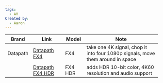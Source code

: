 ```yaml
---
tags:
  - AV
Created by:
  - Aaron
---
```


| Brand    | Link                                                                                                          | Model   | Note                                                                           |
| -------- | ------------------------------------------------------------------------------------------------------------- | ------- | ------------------------------------------------------------------------------ |
| Datapath | [Datapath FX4](https://www.datapathltd.com/datapath-products/multi-display-controllers/datapath-fx4/)         | FX4     | take one 4K signal, chop it into four 1080p signals, move them around in space |
|          | [Datapath FX4 HDR](https://www.datapathltd.com/datapath-products/multi-display-controllers/datapath-fx4-hdr/) | FX4 HDR | adds HDR 10-bit color, 4K60 resolution and audio support                       |
